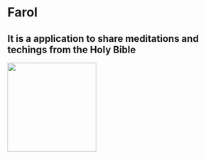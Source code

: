 # Farol

## It is a application to share meditations and techings from the Holy Bible

<img src="https://github.com/leonardogandrade/farol/blob/master/etc/farol_logo.png" width="200" height="200">

